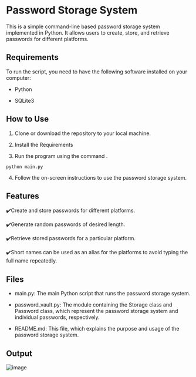 # Password Storage System

This is a simple command-line based password storage system implemented in Python. It allows users to create, store, and retrieve passwords for different platforms.

## Requirements

To run the script, you need to have the following software installed on your computer:

- Python 

- SQLite3

## How to Use

1. Clone or download the repository to your local machine.

2. Install the Requirements

3. Run the program using the command .

```
python main.py
```

4. Follow the on-screen instructions to use the password storage system.

## Features

✔️Create and store passwords for different platforms.

✔️Generate random passwords of desired length.

✔️Retrieve stored passwords for a particular platform.

✔️Short names can be used as an alias for the platforms to avoid typing the full name repeatedly.

## Files

- main.py: The main Python script that runs the password storage system.

- password_vault.py: The module containing the Storage class and Password class, which represent the password storage system and individual passwords, respectively.
- README.md: This file, which explains the purpose and usage of the password storage system.


## Output

![image](https://user-images.githubusercontent.com/52050768/226208135-a9a2a988-f1de-4f1a-bfa1-730c404b1478.png)


